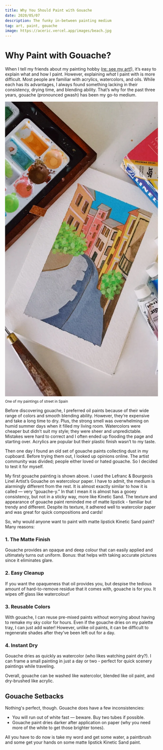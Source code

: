 ```yaml
---
title: Why You Should Paint with Gouache
date: 2020/05/07
description: The funky in-between painting medium
tag: art, paint, gouache
image: https://aceric.vercel.app/images/beach.jpg
---
```


# Why Paint with Gouache?

When I tell my friends about my painting hobby ([re: see my art!](../art)), it’s easy to explain what and how I paint. However, explaining *what* I paint with is more difficult. Most people are familiar with acrylics, watercolors, and oils. While each has its advantages, I always found something lacking in their consistency, drying time, and blending ability. That’s why for the past three years, gouache (pronounced gwash) has been my go-to medium.

![Gouache painting](../../public/images/spain.webp)
<sub>One of my paintings of street in Spain</sub>

Before discovering gouache, I preferred oil paints because of their wide range of colors and smooth blending ability. However, they’re expensive and take a long time to dry. Plus, the strong smell was overwhelming on humid summer days when it filled my living room. Watercolors were cheaper but didn’t suit my style; they were sheer and unpredictable. Mistakes were hard to correct and I often ended up flooding the page and starting over. Acrylics are popular but their plastic finish wasn’t to my taste.

Then one day I found an old set of gouache paints collecting dust in my cupboard. Before trying them out, I looked up opinions online. The artist community was divided; people either loved or hated gouache. So I decided to test it for myself.

My first gouache painting is shown above. I used the Lefranc & Bourgeois Linel Artist’s Gouache on watercolour paper. I have to admit, the medium is alarmingly different from the rest. It is almost exactly similar to how it is called — very “gouache-y.” In that I mean it is almost has a gooey consistency, but not in a sticky way, more like Kinetic Sand. The texture and appearance of gouache paint reminded me of matte lipstick - familiar but trendy and different. Despite its texture, it adhered well to watercolor paper and was great for quick compositions and cards!

So, why would anyone want to paint with matte lipstick Kinetic Sand paint? Many reasons:

### 1. The Matte Finish 
Gouache provides an opaque and deep colour that can easily applied and ultimately turns out uniform. Bonus: that helps with taking accurate pictures since it eliminates glare.

### 2. Easy Cleanup
If you want the opaqueness that oil provides you, but despise the tedious amount of hard-to-remove residue that it comes with, gouache is for you. It wipes off glass like watercolour!

### 3. Reusable Colors
With gouache, I can reuse pre-mixed paints without worrying about having to remake my sky color for hours. Even if the gouache dries on my palette tray, I can just add water! However, unlike oil paints, it can be difficult to regenerate shades after they’ve been left out for a day.

### 4. Instant Dry
Gouache dries as quickly as watercolor (who likes watching paint dry?). I can frame a small painting in just a day or two - perfect for quick scenery paintings while traveling.

Overall, gouache can be washed like watercolor, blended like oil paint, and dry-brushed like acrylic.

## Gouache Setbacks
Nothing's perfect, though. Gouache does have a few inconsistencies:

- You will run out of white fast — beware. Buy two tubes if possible.
- Gouache paint dries darker after application on paper (why you need more of the white to get those brighter tones).

All you have to do now is take my word and get some water, a paintbrush and some get your hands on some matte lipstick Kinetic Sand paint.



